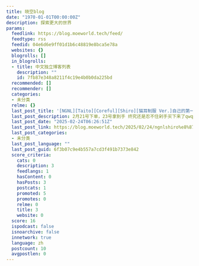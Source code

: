 ```yaml
---
title: 晓空blog
date: "1970-01-01T00:00:00Z"
description: 探索更大的世界
params:
  feedlink: https://blog.moeworld.tech/feed/
  feedtype: rss
  feedid: 04e6d6e9ff01d1b6c48819e8bca5e78a
  websites: {}
  blogrolls: []
  in_blogrolls:
  - title: 中文独立博客列表
    description: ""
    id: 7fb87e348a8211f4c19e4b0b0da225bd
  recommended: []
  recommender: []
  categories:
  - 未分类
  relme: {}
  last_post_title: '[NGNL][Taito][Coreful][Shiro][猫耳制服 Ver.]自己的第一个手办'
  last_post_description: 2月21号下单，23号拿到手 终究还是忍不住剁手买下来了qwq 不过毕竟是个老款了，还是景品，倒是也不算贵就是了(x
  last_post_date: "2025-02-24T06:26:51Z"
  last_post_link: https://blog.moeworld.tech/2025/02/24/ngnlshiro%e8%87%aa%e5%b7%b1%e7%9a%84%e7%ac%ac%e4%b8%80%e4%b8%aa%e6%89%8b%e5%8a%9e/
  last_post_categories:
  - 未分类
  last_post_language: ""
  last_post_guid: 6f3b07c9e4b557a7cd3f491b7373e842
  score_criteria:
    cats: 0
    description: 3
    feedlangs: 1
    hasContent: 0
    hasPosts: 3
    postcats: 1
    promoted: 5
    promotes: 0
    relme: 0
    title: 3
    website: 0
  score: 16
  ispodcast: false
  isnoarchive: false
  innetwork: true
  language: zh
  postcount: 10
  avgpostlen: 0
---
```

